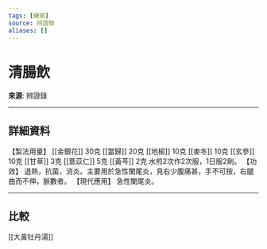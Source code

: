 ```yaml
---
tags: [癰瘍]
source: 辨證錄
aliases: []
---
```


# 清腸飲

**來源**: 辨證錄  

---

## 詳細資料
【製法用量】 [[金銀花]] 30克 [[當歸]] 20克 [[地榆]] 10克 [[麥冬]] 10克 [[玄參]] 10克 [[甘草]] 3克 [[薏苡仁]] 5克 [[黃芩]] 2克
水煎2次作2次服，1日服2劑。
【功效】
退熱，抗菌，消炎。主要用於急性闌尾炎，見右少腹痛甚，手不可按，右腿曲而不伸，脈數者。
【現代應用】
急性闌尾炎。

---

## 比較
[[大黃牡丹湯]]
